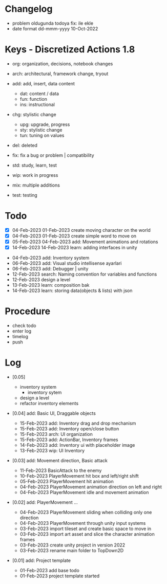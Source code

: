 # Changelog
- problem oldugunda todoya fix: ile ekle
- date format dd-mmm-yyyy 10-Oct-2022

# Keys - Discretized Actions 1.8
- org: organization, decisions, notebook changes
- arch: architectural, framework change, tryout

- add: add, insert, data content
    - dat: content / data
    - fun: function
    - ins: instructional

- chg: stylistic change
    - upg: upgrade, progress
    - sty: stylistic change
    - tun: tuning on values

- del: deleted
- fix: fix a bug or problem | compatibility

- std: study, learn, test
- wip: work in progress
- mix: multiple additions
- test: testing

# Todo
- [x] 04-Feb-2023 01-Feb-2023 create moving character on the world
- [x] 04-Feb-2023 01-Feb-2023 create simple word to move on
- [x] 05-Feb-2023 04-Feb-2023 add: Movement animations and rotations
- [x] 14-Feb-2023 14-Feb-2023 learn: adding interfaces in unity
- 04-Feb-2023 add: Inventory system
- 06-Feb-2023 add: Visual studio intellisense ayarlari
- 06-Feb-2023 add: Debugger | unity
- 12-Feb-2023 search: Naming convention for variables and functions
- 12-Feb-2023 design a level
- 13-Feb-2023 learn: composition bak
- 14-Feb-2023 learn: storing data(objects & lists) with json 

# Procedure
- check todo
- enter log
- timelog
- push

# Log 
- [0.05]
    - inventory system
        - inventory sytem
    - design a level
    - refactor inventory elements

- [0.04] add: Basic UI, Draggable objects
    - 15-Feb-2023 add: Inventory drag and drop mechanism
    - 15-Feb-2023 add: Inventory open/close button
    - 15-Feb-2023 arch: UI organization
    - 15-Feb-2023 add: ActionBar, Inventory frames
    - 14-Feb-2023 add: Inventory ui with placeholder image
    - 13-Feb-2023 wip: UI Inventory

- [0.03] add: Movement direction, Basic attack
    - 11-Feb-2023 BasicAttack to the enemy
    - 10-Feb-2023 PlayerMovement hit box and left/right shift
    - 05-Feb-2023 PlayerMovement hit animation
    - 04-Feb-2023 PlayerMovement animation direction on left and right
    - 04-Feb-2023 PlayerMovement idle and movement animation

- [0.02] add: PlayerMovement ...
    - 04-Feb-2023 PlayerMovement sliding when colliding only one direction
    - 04-Feb-2023 PlayerMovement through unity input systems
    - 03-Feb-2023 import tileset and create basic space to move in
    - 03-Feb-2023 import art asset and slice the character animation frames
    - 03-Feb-2023 create unity project in version 2022
    - 03-Feb-2023 rename main folder to TopDown2D

- [0.01] add: Project template
    - 01-Feb-2023 add base todo
    - 01-Feb-2023 project template started
